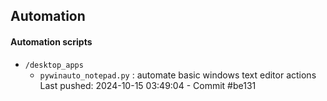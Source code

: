 ## Automation

#### Automation scripts

- `/desktop_apps`
  - `pywinauto_notepad.py` : automate basic windows text editor actions
Last pushed: 2024-10-15 03:49:04 - Commit #be131


